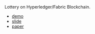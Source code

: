 Lottery on Hyperledger/Fabric Blockchain. 
- [demo](https://www.youtube.com/watch?v=1-xMFNX9Kvk)
- [slide](https://www.slideshare.net/slideshow/blocklot-blockchainbased-verifiable-lottery/180435293)
- [paper](https://arxiv.org/abs/1912.00642)
